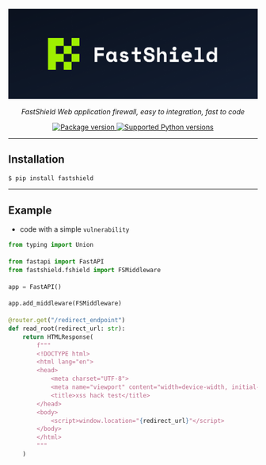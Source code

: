 <p align="center">
  <img src="media/logo-goriz.png" alt="FastShield"></a>
</p>
<p align="center">
    <em>FastShield Web application firewall, easy to integration, fast to code
    </em>
</p>

<p align="center">
<a href="https://pypi.org/project/fastapi" target="_blank">
    <img src="https://img.shields.io/pypi/v/fastshield?color=%2334D058&label=pypi%20package" alt="Package version">
</a>
<a href="https://pypi.org/project/fastapi" target="_blank">
    <img src="https://img.shields.io/pypi/pyversions/fastshield.svg?color=%2334D058" alt="Supported Python versions">
</a>
</p>

---

## Installation
<div class="termy">

```console
$ pip install fastshield
```
</div>

---
## Example
* code with a simple `vulnerability`
```Python
from typing import Union

from fastapi import FastAPI
from fastshield.fshield import FSMiddleware

app = FastAPI()

app.add_middleware(FSMiddleware)

@router.get("/redirect_endpoint")
def read_root(redirect_url: str):
    return HTMLResponse(
        f"""
        <!DOCTYPE html>
        <html lang="en">
        <head>
            <meta charset="UTF-8">
            <meta name="viewport" content="width=device-width, initial-scale=1.0">
            <title>xss hack test</title>
        </head>
        <body>
            <script>window.location="{redirect_url}"</script>
        </body>
        </html>
        """
    )

```